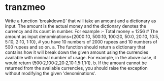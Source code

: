 # tranzmeo
Write a function ‘breakdown()’ that will take an amount and a dictionary as input. The amount is the actual money and the dictionary denotes the currency and its count in number.  For example :-     Total money = 1256 # The amount as input     denominations={2000:10,  500:10,  100:20, 50:0, 20:10, 10:5,  5:10, 2:10, 1:10}, # you have 10 numbers of 2000 rupees and 10 numbers    of 500 rupees and so on.      a. The function should return a dictionary that contains how it will break down the given amount using the currencies available with minimal number of usage.        For example, in the above case, it would return {500:2,100:2,20:2,10:1,5:1,1:1}.          b. If the amount cannot be returned from the available currencies, you should raise the exception without modifying the given 'denominations'.
